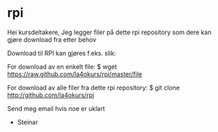 # rpi
Hei kursdeltakere,
Jeg legger filer på dette rpi repository som dere kan gjøre download fra etter behov

Download til RPI kan gjøres f.eks. slik:

For download av en enkelt file:                      $ wget https://raw.github.com/la4okurs/rpi/master/file

For download av alle filer fra dette rpi repository: $ git clone http://github.com/la4okurs/rpi

Send meg email hvis noe er uklart

- Steinar
